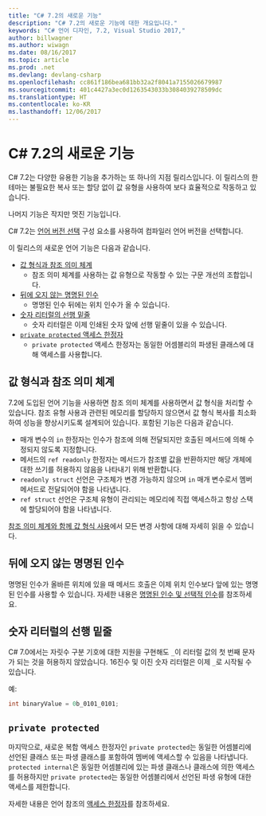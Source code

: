 ```yaml
---
title: "C# 7.2의 새로운 기능"
description: "C# 7.2의 새로운 기능에 대한 개요입니다."
keywords: "C# 언어 디자인, 7.2, Visual Studio 2017,"
author: billwagner
ms.author: wiwagn
ms.date: 08/16/2017
ms.topic: article
ms.prod: .net
ms.devlang: devlang-csharp
ms.openlocfilehash: cc861f186bea681bb32a2f8041a7155026679987
ms.sourcegitcommit: 401c4427a3ec0d1263543033b3084039278509dc
ms.translationtype: HT
ms.contentlocale: ko-KR
ms.lasthandoff: 12/06/2017
---
```

# <a name="whats-new-in-c-72"></a>C# 7.2의 새로운 기능

C# 7.2는 다양한 유용한 기능을 추가하는 또 하나의 지점 릴리스입니다.
이 릴리스의 한 테마는 불필요한 복사 또는 할당 없이 값 유형을 사용하여 보다 효율적으로 작동하고 있습니다. 

나머지 기능은 작지만 멋진 기능입니다.

C# 7.2는 [언어 버전 선택](csharp-7-1.md#language-version-selection) 구성 요소를 사용하여 컴파일러 언어 버전을 선택합니다.

이 릴리스의 새로운 언어 기능은 다음과 같습니다.

* [값 형식과 참조 의미 체계](#reference-semantics-with-value-types)
  - 참조 의미 체계를 사용하는 값 유형으로 작동할 수 있는 구문 개선의 조합입니다.
* [뒤에 오지 않는 명명된 인수](#non-trailing-named-arguments)
  - 명명된 인수 뒤에는 위치 인수가 올 수 있습니다.
* [숫자 리터럴의 선행 밑줄](#leading-underscores-in-numeric-literals)
  - 숫자 리터럴은 이제 인쇄된 숫자 앞에 선행 밑줄이 있을 수 있습니다.
* [`private protected` 액세스 한정자](#private-protected)
  - `private protected` 액세스 한정자는 동일한 어셈블리의 파생된 클래스에 대해 액세스를 사용합니다.

## <a name="reference-semantics-with-value-types"></a>값 형식과 참조 의미 체계

7.2에 도입된 언어 기능을 사용하면 참조 의미 체계를 사용하면서 값 형식을 처리할 수 있습니다. 참조 유형 사용과 관련된 메모리를 할당하지 않으면서 값 형식 복사를 최소화하여 성능을 향상시키도록 설계되어 있습니다. 포함된 기능은 다음과 같습니다.

 - 매개 변수의 `in` 한정자는 인수가 참조에 의해 전달되지만 호출된 메서드에 의해 수정되지 않도록 지정합니다.
 - 메서드의 `ref readonly` 한정자는 메서드가 참조별 값을 반환하지만 해당 개체에 대한 쓰기를 허용하지 않음을 나타내기 위해 반환합니다.
 - `readonly struct` 선언은 구조체가 변경 가능하지 않으며 `in` 매개 변수로서 멤버 메서드로 전달되어야 함을 나타냅니다.
 - `ref struct` 선언은 구조체 유형이 관리되는 메모리에 직접 액세스하고 항상 스택에 할당되어야 함을 나타냅니다.

[참조 의미 체계와 함께 값 형식 사용](../reference-semantics-with-value-types.md)에서 모든 변경 사항에 대해 자세히 읽을 수 있습니다.

## <a name="non-trailing-named-arguments"></a>뒤에 오지 않는 명명된 인수

명명된 인수가 올바른 위치에 있을 때 메서드 호출은 이제 위치 인수보다 앞에 있는 명명된 인수를 사용할 수 있습니다. 자세한 내용은 [명명된 인수 및 선택적 인수](../programming-guide/classes-and-structs/named-and-optional-arguments.md)를 참조하세요.

## <a name="leading-underscores-in-numeric-literals"></a>숫자 리터럴의 선행 밑줄

C# 7.0에서는 자릿수 구분 기호에 대한 지원을 구현해도 `_`이 리터럴 값의 첫 번째 문자가 되는 것을 허용하지 않았습니다. 16진수 및 이진 숫자 리터럴은 이제 `_`로 시작될 수 있습니다. 

예:

```csharp
int binaryValue = 0b_0101_0101;
```

## `private protected`

마지막으로, 새로운 복합 액세스 한정자인 `private protected`는 동일한 어셈블리에 선언된 클래스 또는 파생 클래스를 포함하여 멤버에 액세스할 수 있음을 나타냅니다. `protected internal`은 동일한 어셈블리에 있는 파생 클래스나 클래스에 의한 액세스를 허용하지만 `private protected`는 동일한 어셈블리에서 선언된 파생 유형에 대한 액세스를 제한합니다.

자세한 내용은 언어 참조의 [액세스 한정자](../language-reference/keywords/access-modifiers.md)를 참조하세요.
